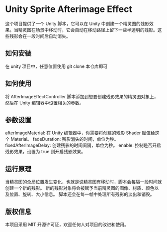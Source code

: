 # Unity Sprite Afterimage Effect

这个项目提供了一个 Unity 脚本，它可以在 Unity 中创建一个精灵图的残影效果。当精灵图在场景中移动时，它会自动在移动路径上留下一些半透明的残影。这些残影会在一段时间后自动消失。

## 如何安装

在 unity 项目中，任意位置使用 git clone 本仓库即可

## 如何使用

将 AfterImageEffectController 脚本添加到想要创建残影效果的精灵图对象上，然后在 Unity 编辑器中设置相关的参数。

## 参数设置

afterImageMaterial: 在 Unity 编辑器中，你需要将创建的残影 Shader 赋值给这个 Material。
fadeDuration: 残影消失的时间，单位为秒。
fixedAfterImageDelay: 创建残影的时间间隔，单位为秒。
enable: 控制是否开启残影效果，设置为 true 则开启残影效果。

## 运行原理

当精灵图的全局位置发生变化，也就是说精灵图有移动时，脚本会每隔一段时间就创建一个新的残影。
新的残影对象将会被赋予当前精灵图的图像、材质、颜色以及位置、旋转、大小信息。
脚本还会在每一帧中处理所有残影的淡出和销毁。

## 版权信息

本项目采用 MIT 开源许可证，欢迎任何人对项目的改进和使用。
